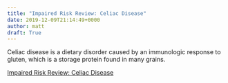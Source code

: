 ```yaml
---
title: "Impaired Risk Review: Celiac Disease"
date: 2019-12-09T21:14:49+0000
author: matt
draft: True
---
```

Celiac disease is a dietary disorder caused by an immunologic response to gluten, which is a storage protein found in many grains.

[ Impaired Risk Review: Celiac Disease ]( https://brokerworldmag.com/celiac-disease-2/ )
